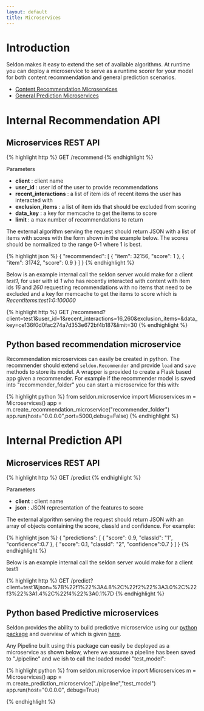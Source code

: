 ```yaml
---
layout: default
title: Microservices
---
```


# Introduction
Seldon makes it easy to extend the set of available algorithms. At runtime you can deploy a microservice to serve as a runtime scorer for your model for both content recommendation and general prediction scenarios.

 * [Content Recommendation Microservices](#content-recommendation)
 * [General Prediction Microservices](#prediction)



# Internal Recommendation API<a name="content-recommendation"></a>


## Microservices REST API

{% highlight http %}
GET     /recommend
{% endhighlight %}	

Parameters

 * **client** : client name
 * **user_id** : user id of the user to provide recommendations
 * **recent_interactions** : a list of item ids of recent items the user has interacted with
 * **exclusion_items** : a list of item ids that should be excluded from scoring
 * **data_key** : a key for memcache to get the items to score
 * **limit** : a max number of recommendations to return

The external algorithm serving the request should return JSON with a list of items with scores with the form shown in the example below. The scores should be normalized to the range 0-1 where 1 is best.

{% highlight json %}
{
  "recommended": [
    {
      "item": 32156,
      "score": 1
    },
    {
      "item": 31742,
      "score": 0.9
    }
  ]
}
{% endhighlight %}	

Below is an example internal call the seldon server would make for a client *test1*, for user with id *1* who has recently interacted with content with item ids *16* and *260* requesting recommendations with no items that need to be excluded and a key for memcache to get the items to score which is *RecentItems:test1:0:100000*

{% highlight http %}
GET /recommend?client=test1&user_id=1&recent_interactions=16,260&exclusion_items=&data_key=ce136f0d0fac274a7d353e672bf4b187&limit=30
{% endhighlight %}	

## Python based recommendation microservice<a name="recommender-python"></a>
Recommendation microservices can easily be created in python. The recommender should extend ```seldon.Recommender``` and provide ```load``` and ```save``` methods to store its model. A wrapper is provided to create a Flask based app given a recommender. For example if the recommender model is saved into "recommender_folder" you can start a microservice for this with:

{% highlight python %}
from seldon.microservice import Microservices
m = Microservices()
app = m.create_recommendation_microservice("recommender_folder")
app.run(host="0.0.0.0",port=5000,debug=False)
{% endhighlight %}

# Internal Prediction API<a name="prediction"></a>

## Microservices REST API

{% highlight http %}
GET     /predict
{% endhighlight %}	

Parameters

 * **client** : client name
 * **json** : JSON representation of the features to score

The external algorithm serving the request should return JSON with an array of objects containing the score, classId and confidence. For example:

{% highlight json %}
{
  "predictions": [
    {
      "score": 0.9,
      "classId": "1",
      "confidence":0.7
    },
    {
      "score": 0.1,
      "classId": "2",
      "confidence":0.7
    }
  ]
}
{% endhighlight %}	

Below is an example internal call the seldon server would make for a client test1

{% highlight http %}
GET /predict?client=test1&json=%7B%22f1%22%3A4.8%2C%22f2%22%3A3.0%2C%22f3%22%3A1.4%2C%22f4%22%3A0.1%7D
{% endhighlight %}	


## Python based Predictive microservices<a name="python"></a>
Seldon provides the ability to build predictive microservice using our [python package](python-package.html) and overview of which is given [here](prediction-pipeline.html).

Any Pipeline built using this package can easily be deployed as a microservice as shown below, where we assume a pipeline has been saved to "./pipeline" and we ish to call the loaded model "test_model":

{% highlight python %} 
from seldon.microservice import Microservices
m = Microservices()
app = m.create_prediction_microservice("./pipeline","test_model")
app.run(host="0.0.0.0", debug=True)

{% endhighlight %}
